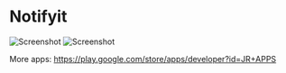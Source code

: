 # Notifyit

![Screenshot](Notifyit/screenshots/1.jpg)
![Screenshot](Notifyit/screenshots/2.jpg)

More apps: https://play.google.com/store/apps/developer?id=JR+APPS
